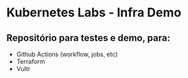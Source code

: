 # Kubernetes Labs - Infra Demo

## Repositório para testes e demo, para:

- Github Actions (workflow, jobs, etc)
- Terraform
- Vultr